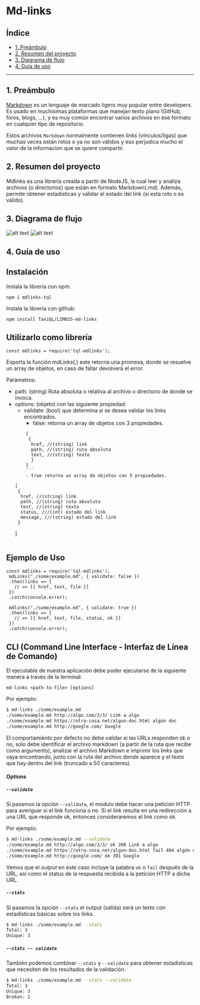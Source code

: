# Md-links

## Índice

- [1. Preámbulo](#1-preámbulo)
- [2. Resumen del proyecto](#2-resumen-del-proyecto)
- [3. Diagrama de flujo](#3-diagrama-de-flujo)
- [4. Guía de uso](#4-guía-de-uso)
---

## 1. Preámbulo

[Markdown](https://es.wikipedia.org/wiki/Markdown) es un lenguaje de marcado
ligero muy popular entre developers. Es usado en muchísimas plataformas que
manejan texto plano (GitHub, foros, blogs, ...), y es muy común
encontrar varios archivos en ese formato en cualquier tipo de repositorio.

Estos archivos `Markdown` normalmente contienen _links_ (vínculos/ligas) que
muchas veces están rotos o ya no son válidos y eso perjudica mucho el valor de
la información que se quiere compartir.

## 2. Resumen del proyecto

Mdlinks es una libreria creada a partir de NodeJS, la cual leer y analiza archivos (o directorios) que están en formato Markdown(.md). Además, permite obtener estadísticas y validar el estado del link (si esta roto o es válido).

## 3. Diagrama de flujo

![alt text](img/JS_API.png)
![alt text](img/CLI.png)

## 4. Guía de uso

## Instalación

Instala la librería con npm:

```npm i mdlinks-tql ```


Instala la librería con github:

```npm install TaniQL/LIM015-md-links```


## Utilizarlo como librería


```const mdlinks = require('tql-mdlinks'); ```

Exporta la función mdLinks(<path>,<options>) este retorna una promesa, donde se resuelve un array de objetos, en caso de fallar devolverá el error.

Parámetros:
- path: (string) Ruta absoluta o relativa al archivo o directorio de donde se invoca.
- options: (objeto) con las siguiente propiedad:
   * validate: (bool) que determina si se desea validar los links encontrados.
      - false: retorna un array de objetos con  3 propiedades.
  ```
      [
       {
        href, //(string) link
        path, //(string) ruta absoluta
        text, //(string) texto
        }
      ]
      ```
      - true retorna un array de objetos con 5 propiedades.
  ```
      [
       {
        href, //(string) link
        path, //(string) ruta absoluta
        text, //(string) texto
        status, ///(int) estado del link
        message, ///(string) estado del link
       }
     ]
     ```

## Ejemplo de Uso

 ```
 const mdlinks = require('tql-mdlinks');
  mdLinks("./some/example.md", { validate: false })
  .then(links => {
    // => [{ href, text, file }]
  })
  .catch(console.error);

  mdlinks("./some/example.md", { validate: true })
  .then(links => {
    // => [{ href, text, file, status, ok }]
  })
  .catch(console.error);

```

## CLI (Command Line Interface - Interfaz de Línea de Comando)

El ejecutable de nuestra aplicación debe poder ejecutarse de la siguiente
manera a través de la terminal:

`md-links <path-to-file> [options]`

Por ejemplo:

```sh
$ md-links ./some/example.md
./some/example.md http://algo.com/2/3/ Link a algo
./some/example.md https://otra-cosa.net/algun-doc.html algún doc
./some/example.md http://google.com/ Google
```

El comportamiento por defecto no debe validar si las URLs responden ok o no,
solo debe identificar el archivo markdown (a partir de la ruta que recibe como
argumento), analizar el archivo Markdown e imprimir los links que vaya
encontrando, junto con la ruta del archivo donde aparece y el texto
que hay dentro del link (truncado a 50 caracteres).

#### Options

##### `--validate`

Si pasamos la opción `--validate`, el módulo debe hacer una petición HTTP para
averiguar si el link funciona o no. Si el link resulta en una redirección a una
URL que responde ok, entonces consideraremos el link como ok.

Por ejemplo:

```sh
$ md-links ./some/example.md --validate
./some/example.md http://algo.com/2/3/ ok 200 Link a algo
./some/example.md https://otra-cosa.net/algun-doc.html fail 404 algún doc
./some/example.md http://google.com/ ok 301 Google
```

Vemos que el _output_ en este caso incluye la palabra `ok` o `fail` después de
la URL, así como el status de la respuesta recibida a la petición HTTP a dicha
URL.

##### `--stats`

Si pasamos la opción `--stats` el output (salida) será un texto con estadísticas
básicas sobre los links.

```sh
$ md-links ./some/example.md --stats
Total: 3
Unique: 3
```

##### `--stats -- validate`
También podemos combinar `--stats` y `--validate` para obtener estadísticas que
necesiten de los resultados de la validación.

```sh
$ md-links ./some/example.md --stats --validate
Total: 3
Unique: 3
Broken: 1
```